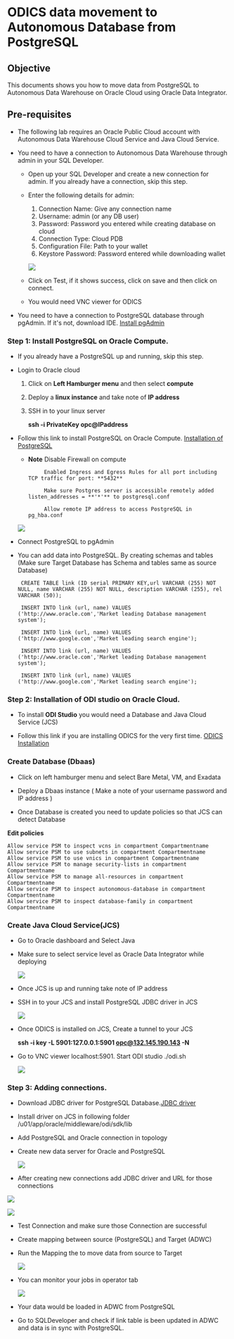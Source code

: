 # ODICS data movement to Autonomous Database from PostgreSQL

## Objective

This documents shows you how to move data from PostgreSQL to Autonomous Data Warehouse on Oracle Cloud using Oracle Data Integrator.

## Pre-requisites

- The following lab requires an Oracle Public Cloud account with Autonomous Data Warehouse Cloud Service and Java Cloud Service.

- You need to have a connection to Autonomous Data Warehouse through admin in your SQL Developer.

    - Open up your SQL Developer and create a new connection for admin. If you already have a connection, skip this step.

    - Enter the following details for admin:

        1.	Connection Name: Give any connection name
        2.	Username: admin (or any DB user)
        3.	Password: Password you entered while creating database on cloud
        4.	Connection Type: Cloud PDB
        5.	Configuration File: Path to your wallet
        6.	Keystore Password: Password entered while downloading wallet

        ![](Data/login.png)

    - Click on Test, if it shows success, click on save and then click on connect.

    - You would need VNC viewer for ODICS

- You need to have a connection to PostgreSQL database through pgAdmin.
  If it's not, download IDE. [Install pgAdmin](https://www.pgadmin.org/download/)

### **Step 1**: Install PostgreSQL on Oracle Compute.

- If you already have a PostgreSQL up and running, skip this step.

- Login to Oracle cloud

    1. Click on **Left Hamburger menu** and then select **compute**

    2. Deploy a **linux instance** and take note of **IP address**

    3. SSH in to your linux server

          **ssh -i PrivateKey opc@IPaddress**

- Follow this link to install PostgreSQL on Oracle Compute. [Installation of PostgreSQL](https://www.postgresql.org/download/linux/redhat/)

    - **Note**
               Disable Firewall on compute

               Enabled Ingress and Egress Rules for all port including TCP traffic for port: **5432**

               Make sure Postgres server is accessible remotely added listen_addresses = **'*'** to postgresql.conf

               Allow remote IP address to access PostgreSQL in pg_hba.conf

    ![](Data/1.png)

- Connect PostgreSQL to pgAdmin

- You can add data into PostgreSQL. By creating schemas and tables (Make sure Target Database has Schema and tables same as source Database)

       CREATE TABLE link (ID serial PRIMARY KEY,url VARCHAR (255) NOT NULL, name VARCHAR (255) NOT NULL, description VARCHAR (255), rel VARCHAR (50));

       INSERT INTO link (url, name) VALUES  ('http://www.oracle.com','Market leading Database management system');

       INSERT INTO link (url, name) VALUES  ('http://www.google.com','Market leading search engine');

       INSERT INTO link (url, name) VALUES  ('http://www.oracle.com','Market leading Database management system');

       INSERT INTO link (url, name) VALUES  ('http://www.google.com','Market leading search engine');

### **Step 2**: Installation of ODI studio on Oracle Cloud.

- To install **ODI Studio** you would need a Database and Java Cloud Service (JCS)

- Follow this link if you are installing ODICS for the very first time. [ODICS Installation](https://oraclecps.github.io/odi_config_martha/?page=readme.md)

### Create Database (Dbaas)

- Click on left hamburger menu and select Bare Metal, VM, and Exadata

- Deploy a Dbaas instance ( Make a note of your username password and IP address )

- Once Database is created you need to update policies so that JCS can detect Database

**Edit policies**

    Allow service PSM to inspect vcns in compartment Compartmentname
    Allow service PSM to use subnets in compartment Compartmentname
    Allow service PSM to use vnics in compartment Compartmentname
    Allow service PSM to manage security-lists in compartment Compartmentname
    Allow service PSM to manage all-resources in compartment Compartmentname
    Allow service PSM to inspect autonomous-database in compartment Compartmentname
    Allow service PSM to inspect database-family in compartment Compartmentname

### Create Java Cloud Service(JCS)

- Go to Oracle dashboard and Select Java

- Make sure to select service level as Oracle Data Integrator while deploying

  ![](Data/3.png)

- Once JCS is up and running take note of IP address

- SSH in to your JCS and install PostgreSQL JDBC driver in JCS

    ![](Data/4.png)

- Once ODICS is installed on JCS, Create a tunnel to your JCS

  **ssh -i key -L 5901:127.0.0.1:5901 opc@132.145.190.143 -N**

- Go to VNC viewer localhost:5901. Start ODI studio ./odi.sh

  ![](Data/5.png)


### **Step 3**: Adding connections.

- Download JDBC driver for PostgreSQL Database.[JDBC driver](https://jdbc.postgresql.org/download.html)

- Install driver on JCS in following folder /u01/app/oracle/middleware/odi/sdk/lib

- Add PostgreSQL and Oracle connection in topology

- Create new data server for Oracle and PostgreSQL

  ![](Data/6.png)

-  After creating new connections add JDBC driver and URL for those connections

  ![](Data/7.png)

  ![](Data/8.png)

- Test Connection and make sure those Connection are successful

- Create mapping between source (PostgreSQL) and Target (ADWC)

- Run the Mapping the to move data from source to Target

  ![](Data/9.png)

- You can monitor your jobs in operator tab

  ![](Data/10.png)

- Your data would be loaded in ADWC from PostgreSQL

- Go to SQLDeveloper and check if link table is been updated in ADWC and data is in sync with PostgreSQL.
